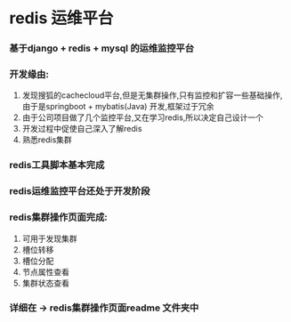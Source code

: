 
# redis 运维平台

### 基于django + redis + mysql 的运维监控平台

### 开发缘由:
1. 发现搜狐的cachecloud平台,但是无集群操作,只有监控和扩容一些基础操作,
  由于是springboot + mybatis(Java) 开发,框架过于冗余
2. 由于公司项目做了几个监控平台,又在学习redis,所以决定自己设计一个
3. 开发过程中促使自己深入了解redis
4. 熟悉redis集群



### redis工具脚本基本完成

### redis运维监控平台还处于开发阶段

### redis集群操作页面完成:
1. 可用于发现集群
2. 槽位转移
3. 槽位分配
4. 节点属性查看
5. 集群状态查看
### 详细在 -> redis集群操作页面readme 文件夹中